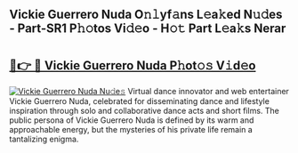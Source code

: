 ## Vickie Guerrero Nuda O𝚗𝚕yf𝚊ns L𝚎a𝚔ed N𝚞𝚍es - Part-SR1 P𝚑𝚘tos Vi𝚍𝚎o - H𝚘𝚝 Part L𝚎a𝚔s Nerar

# <h2><a href="http://kfdhrw7.oniu.top/?m=Vickie+Guerrero+Nuda">🔗👉 🔴 Vickie Guerrero Nuda P𝚑ot𝚘𝚜 V𝚒d𝚎o</a></h2>

[![Vickie Guerrero Nuda Nu𝚍e𝚜](https://i.imgur.com/0qMVB7G.gif)](http://kfdhrw7.oniu.top/?m=Vickie+Guerrero+Nuda)
Virtual dance innovator and web entertainer Vickie Guerrero Nuda, celebrated for disseminating dance and lifestyle inspiration through solo and collaborative dance acts and short films. The public persona of Vickie Guerrero Nuda is defined by its warm and approachable energy, but the mysteries of his private life remain a tantalizing enigma.  
